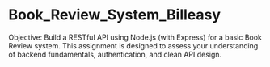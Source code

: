 # Book_Review_System_Billeasy
Objective: Build a RESTful API using Node.js (with Express) for a basic Book Review system. This assignment is designed to assess your understanding of backend fundamentals, authentication, and clean API design.
